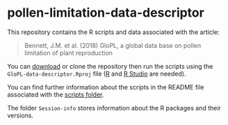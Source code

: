 # pollen-limitation-data-descriptor

This repository contains the R scripts and data associated with the article:

> Bennett, J.M. et al. (2018) GloPL, a global data base on pollen limitation of plant reproduction

You can [download][1] or clone the repository then run the scripts using the `GloPL-data-descriptor.Rproj` file ([R][2] and [R Studio][3] are needed).

You can find further information about the scripts in the README file associated with the [scripts folder][4].

The folder `Session-info` stores information about the R packages and their versions.

[1]: https://github.com/idiv-biodiversity/pollen-limitation-data-descriptor/archive/master.zip
[2]: https://www.r-project.org/
[3]: https://www.rstudio.com/products/rstudio/download/
[4]: https://github.com/idiv-biodiversity/pollen-limitation-data-descriptor/tree/master/Scripts

